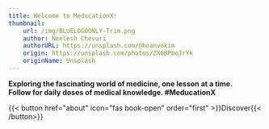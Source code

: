 ```yaml
---
title: Welcome to MeducationX!
thumbnail:
    url: /img/BLUELOGOONLY-Trim.png
    author: Neelesh Chevuri
    authorURL: https://unsplash.com/@hoanvokim
    origin: https://unsplash.com/photos/ZX6BPboJrYk
    originName: Unsplash
---
```


**Exploring the fascinating world of medicine, one lesson at a time.\
Follow for daily doses of medical knowledge. #MeducationX**

{{< button href="about" icon="fas book-open" order="first" >}}Discover{{< /button>}}
